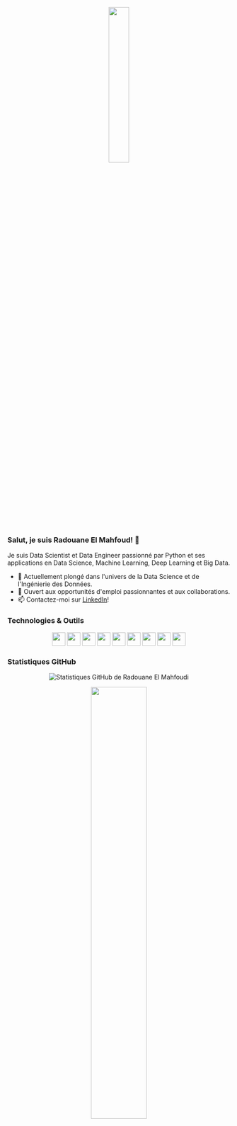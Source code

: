 <!-- Header -->
<p align="center">
  <img src="https://media.giphy.com/media/xT9IgzoKnwFNmISR8I/giphy.gif" width="30%">
</p>

<!-- Introduction -->
### Salut, je suis Radouane El Mahfoud! 👋

Je suis Data Scientist et Data Engineer passionné par Python et ses applications en Data Science, Machine Learning, Deep Learning et Big Data.

- 🌱 Actuellement plongé dans l'univers de la Data Science et de l'Ingénierie des Données.
- 💼 Ouvert aux opportunités d'emploi passionnantes et aux collaborations.
- 📫 Contactez-moi sur [LinkedIn](votre_profil_linkedin)!

<!-- Technologies -->
### Technologies & Outils
<p align="center">
  <img src="https://media.giphy.com/media/fsEaZldNC8A1PJ3mwp/giphy.gif" height="30">
  <img src="https://media.giphy.com/media/kH6CqYiquZawmU1HI6/giphy.gif" height="30">
  <img src="https://media.giphy.com/media/ln7z2eWriiQAllfVcn/giphy.gif" height="30">
  <img src="https://media.giphy.com/media/eNAsjO55tPbgaor7ma/giphy.gif" height="30">
  <img src="https://media.giphy.com/media/kdFc8fubgS31b8DsVu/giphy.gif" height="30">
  <img src="https://media.giphy.com/media/Sr8xDpMwVKOHUWDVRD/giphy.gif" height="30">
  <img src="https://media.giphy.com/media/ZVik7pBtu9dNS/giphy.gif" height="30">
  <img src="https://media.giphy.com/media/kH6CqYiquZawmU1HI6/giphy.gif" height="30">
  <img src="https://media.giphy.com/media/5mCQOcUfywmyT8e7vO/giphy.gif" height="30">
</p>

<!-- GitHub Stats -->
### Statistiques GitHub
<p align="center">
  <img src="https://github-readme-stats.vercel.app/api?username=aquam503&show_icons=true&theme=dark" alt="Statistiques GitHub de Radouane El Mahfoudi" />
</p>

<!-- Footer -->
<p align="center">
  <img src="https://media.giphy.com/media/USV0ym3bVWQJJmNu3N/giphy.gif" width="50%">
</p>
